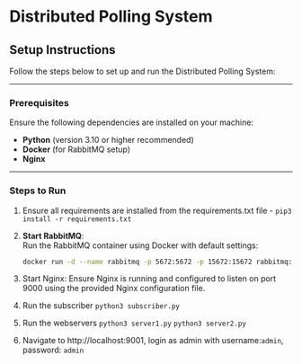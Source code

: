 # **Distributed Polling System**

## **Setup Instructions**

Follow the steps below to set up and run the Distributed Polling System:

---

### **Prerequisites**

Ensure the following dependencies are installed on your machine:
- **Python** (version 3.10 or higher recommended)
- **Docker** (for RabbitMQ setup)
- **Nginx**

---

### **Steps to Run**

1. Ensure all requirements are installed from the requirements.txt file - `pip3 install -r requirements.txt`

2. **Start RabbitMQ**:  
   Run the RabbitMQ container using Docker with default settings:
   ```bash
   docker run -d --name rabbitmq -p 5672:5672 -p 15672:15672 rabbitmq:management

3. Start Nginx:
    Ensure Nginx is running and configured to listen on port 9000 using the provided Nginx configuration file.

4. Run the subscriber `python3 subscriber.py`

5. Run the webservers `python3 server1.py` `python3 server2.py`

6. Navigate to http://localhost:9001, login as admin with username:`admin`, password: `admin`
